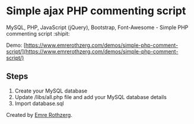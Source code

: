 # Simple ajax PHP commenting script
MySQL, PHP, JavaScript (jQuery), Bootstrap, Font-Awesome - Simple PHP commenting script :shipit:

Demo: [https://www.emrerothzerg.com/demos/simple-php-comment-script/](https://www.emrerothzerg.com/demos/simple-php-comment-script/)

## Steps 

1) Create your MySQL database
2) Update /libs/all.php file and add your MySQL database details
3) Import database.sql


Created by [Emre Rothzerg](https://www.emrerothzerg.com/).